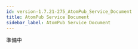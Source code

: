 ```yaml
---
id: version-1.7.21-275_AtomPub_Service_Document
title: AtomPub Service Document
sidebar_label: AtomPub Service Document
---
```



準備中


